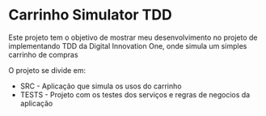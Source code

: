 # Carrinho Simulator TDD

Este projeto tem o objetivo de mostrar meu desenvolvimento no projeto de implementando TDD da Digital Innovation One, onde simula um simples carrinho de compras

O projeto se divide em:
  - SRC - Aplicação que simula os usos do carrinho
  - TESTS - Projeto com os testes dos serviços e regras de negocios da aplicação
